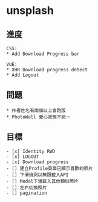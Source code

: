 # unsplash
## 進度
```
CSS: 
* Add Download Progress bar

VUE:
* XHR Download progress detect
* Add Logout
```

## 問題
```
* 作者姓名有兩個以上會跑版
* PhotoWall 愛心狀態不統一
```

## 目標
```
- [x] Identity RWD
- [x] LOGOUT
- [x] Download progress
- [] 建立Profile頁面已顯示喜歡的照片
- [] 下滑偵測以無限載入API
- [] Modal下滑載入其他類似照片
- [] 左右切換照片
- [] pagination
```